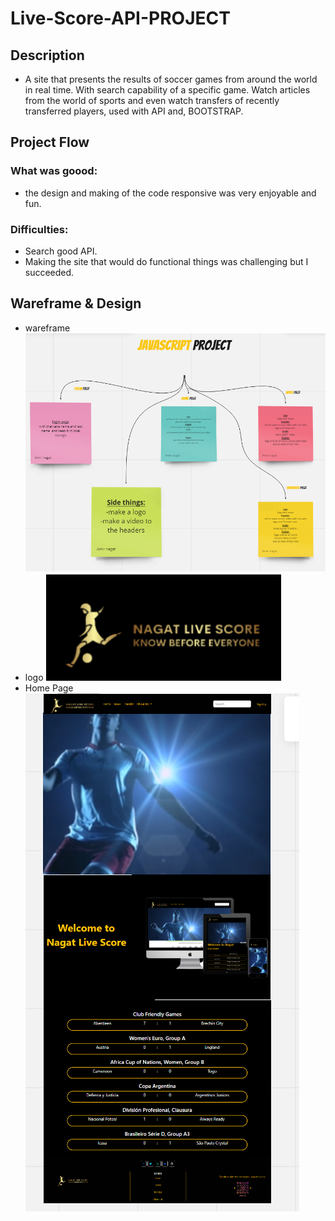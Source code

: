 # Live-Score-API-PROJECT
## Description
* A site that presents the results of soccer games from around the world in real time.
With search capability of a specific game. Watch articles from the world of sports and even 
watch transfers of recently transferred players, used with API and, BOOTSTRAP.

## Project Flow
### What was goood:
* the design and making of the code responsive was very enjoyable and fun.

### Difficulties:
* Search good API.
* Making the site that would do functional things was challenging but I succeeded.

## Wareframe & Design
* wareframe
 ![Wireframe - 1](./final_web_JS/Screenshots/wareframeScreenShot.png)
* logo
 ![Wireframe - 1](./final_web_JS/Screenshots/logoScreenShot.png)
* Home Page
 ![Wireframe - 1](./final_web_JS/Screenshots/HomePageScreenShot.png)
